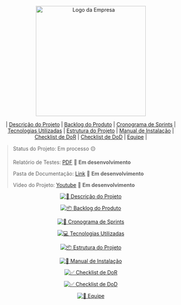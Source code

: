 <p align="center">
  <img src="https://github.com/user-attachments/assets/b7a4ce2d-20f7-4a12-8cb4-530f36fb1950" alt="Logo da Empresa" width="300">
</p>

<div align="center">

| [Descrição do Projeto](#descricao-do-projeto) | [Backlog do Produto](#backlog-do-produto) | [Cronograma de Sprints](#cronograma-de-sprints) | [Tecnologias Utilizadas](#tecnologias-utilizadas) | [Estrutura do Projeto](#estrutura-do-projeto) | [Manual de Instalação](#manual-de-instalacao) | [Checklist de DoR](#checklist-de-dor) | [Checklist de DoD](#checklist-de-dod) | [Equipe](#equipe) |

</div>

> Status do Projeto: Em processo 🟡
>
> Relatório de Testes: [PDF](https://github.com/Gabrielfc051/Projeto-de-Sistemas-Orientado-a-Objetos/blob/main/docs/.md/relatorio-de-testes.md) 📄 **Em desenvolvimento**
>
> Pasta de Documentação: [Link](https://github.com/Gabrielfc051/Projeto-de-Sistemas-Orientado-a-Objetos/tree/main/docs/Documentação) 🔗 **Em desenvolvimento**
>
> Vídeo do Projeto: [Youtube](link) 🎥 **Em desenvolvimento**

<div align="center">
  
<a id="descricao-do-projeto"></a>
[![📝 Descrição do Projeto](https://github.com/Gabrielfc051/Projeto-de-Sistemas-Orientado-a-Objetos/blob/main/docs/Imagens/descricao-do-projeto.png)](https://github.com/Gabrielfc051/Projeto-de-Sistemas-Orientado-a-Objetos/blob/main/docs/.md/descricao-do-desafio.md)
  

<a id="backlog-do-produto"></a>
[![📦 Backlog do Produto](https://github.com/Gabrielfc051/Projeto-de-Sistemas-Orientado-a-Objetos/blob/main/docs/Imagens/backlog-do-produto.png)](https://github.com/Gabrielfc051/Projeto-de-Sistemas-Orientado-a-Objetos/blob/main/docs/.md/backlog-do-produto.md)

<a id="cronograma-de-sprints"></a>
[![📅 Cronograma de Sprints](https://github.com/Gabrielfc051/Projeto-de-Sistemas-Orientado-a-Objetos/blob/main/docs/Imagens/cronograma-de-sprints.png)](https://github.com/Gabrielfc051/Projeto-de-Sistemas-Orientado-a-Objetos/blob/main/docs/.md/cronograma-de-sprints.md)

<a id="tecnologias-utilizadas"></a>
[![💻 Tecnologias Utilizadas](https://github.com/Gabrielfc051/Projeto-de-Sistemas-Orientado-a-Objetos/blob/main/docs/Imagens/tecnologias-utilizadas.png)](https://github.com/Gabrielfc051/Projeto-de-Sistemas-Orientado-a-Objetos/blob/main/docs/.md/tecnologias-utilizadas.md)

<a id="estrutura-do-projeto"></a>
[![📦 Estrutura do Projeto](https://github.com/Gabrielfc051/Projeto-de-Sistemas-Orientado-a-Objetos/blob/main/docs/Imagens/estrutura-do-projeto.png)](https://github.com/Gabrielfc051/Projeto-de-Sistemas-Orientado-a-Objetos/blob/main/docs/.md/estrutura-do-projeto.md)

<a id="manual-de-instalacao"></a>
[![📖 Manual de Instalação](https://github.com/Gabrielfc051/Projeto-de-Sistemas-Orientado-a-Objetos/blob/main/docs/Imagens/manual-do-sistema.png)](https://github.com/Gabrielfc051/Projeto-de-Sistemas-Orientado-a-Objetos/blob/main/docs/.md/manual-de-instalacao.md)

<a id="checklist-de-dor"></a>
[![✅ Checklist de DoR](https://github.com/Gabrielfc051/Projeto-de-Sistemas-Orientado-a-Objetos/blob/main/docs/Imagens/checklist-de-dor.png)](https://github.com/Gabrielfc051/Projeto-de-Sistemas-Orientado-a-Objetos/blob/main/docs/.md/checklist-de-dor.md)

<a id="checklist-de-dod"></a>
[![✅ Checklist de DoD](https://github.com/Gabrielfc051/Projeto-de-Sistemas-Orientado-a-Objetos/blob/main/docs/Imagens/checklist-de-dod.png)](https://github.com/Gabrielfc051/Projeto-de-Sistemas-Orientado-a-Objetos/blob/main/docs/.md/checklist-de-dod.md)


<a id="equipe"></a>
[![👥 Equipe](https://github.com/Gabrielfc051/Projeto-de-Sistemas-Orientado-a-Objetos/blob/main/docs/Imagens/equipe.png)](https://github.com/Gabrielfc051/Projeto-de-Sistemas-Orientado-a-Objetos/blob/main/docs/.md/equipe.md)

</div>
